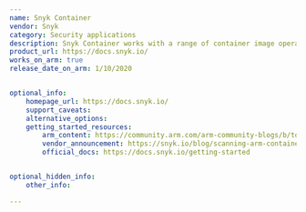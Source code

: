 ```yaml
---
name: Snyk Container
vendor: Snyk
category: Security applications
description: Snyk Container works with a range of container image operating systems and package managers, Kubernetes flavors and container registries.
product_url: https://docs.snyk.io/
works_on_arm: true
release_date_on_arm: 1/10/2020


optional_info:
    homepage_url: https://docs.snyk.io/
    support_caveats:
    alternative_options:
    getting_started_resources:
        arm_content: https://community.arm.com/arm-community-blogs/b/tools-software-ides-blog/posts/isv-ecosystem-for-arm-neoverse
        vendor_announcement: https://snyk.io/blog/scanning-arm-container-images-with-snyk/
        official_docs: https://docs.snyk.io/getting-started


optional_hidden_info:
    other_info:

---
```

